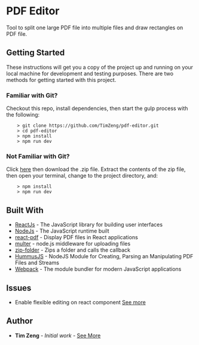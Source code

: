 # PDF Editor

Tool to split one large PDF file into multiple files and draw rectangles on PDF file.

## Getting Started

These instructions will get you a copy of the project up and running on your local machine for development and testing purposes.
There are two methods for getting started with this project.
             
### Familiar with Git?
Checkout this repo, install dependencies, then start the gulp process with the following:

```
	> git clone https://github.com/TimZeng/pdf-editor.git
	> cd pdf-editor                   
	> npm install
	> npm run dev
```

### Not Familiar with Git?
Click [here](https://github.com/TimZeng/pdf-editor.git) then download the .zip file.  Extract the contents of the zip file, then open your terminal, change to the project directory, and:

```
	> npm install
	> npm run dev
```

## Built With

* [ReactJs](https://reactjs.org/) - The JavaScript library for building user interfaces
* [NodeJs](https://nodejs.org/en/) - The JavaScript runtime built
* [react-pdf](https://www.npmjs.com/package/react-pdf) - Display PDF files in React applications
* [multer](https://github.com/expressjs/multer) - node.js middleware for uploading files
* [zip-folder](https://www.npmjs.com/package/zip-folder) - Zips a folder and calls the callback
* [HummusJS](https://github.com/galkahana/HummusJS) - NodeJS Module for Creating, Parsing an Manipulating PDF Files and Streams
* [Webpack](https://webpack.js.org/) - The module bundler for modern JavaScript applications

## Issues

* Enable flexible editing on react component [See more](https://github.com/TimZeng/pdf-editor/issues)

## Author

* **Tim Zeng** - *Initial work* - [See More](https://github.com/TimZeng)
